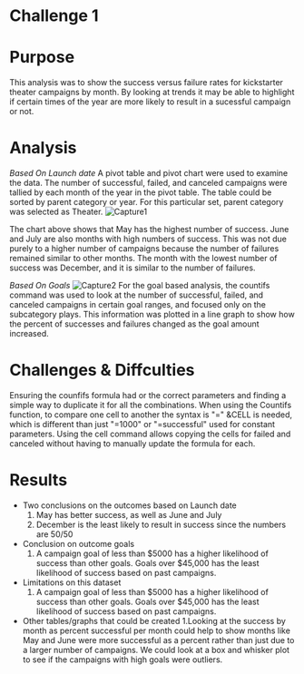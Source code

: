 # Challenge 1

# Purpose
This analysis was to show the success versus failure rates for kickstarter theater campaigns by month. By looking at trends it may be able to highlight if certain times of the year are more likely to result in a sucessful campaign or not.

# Analysis
*Based On Launch date*
A pivot table and pivot chart were used to examine the data. The number of successful, failed, and canceled campaigns were tallied by each month of the year in the pivot table. The table could be sorted by parent category or year. For this particular set, parent category was selected as Theater.
![Capture1](https://user-images.githubusercontent.com/82550431/135974796-73265b9a-3467-4d69-9037-345798a2dafd.PNG)

The chart above shows that May has the highest number of success. June and July are also months with high numbers of success. This was not due purely to a higher number of campaigns because the number of failures remained similar to other months. The month with the lowest number of success was December, and it is similar to the number of failures.

*Based On Goals*
![Capture2](https://user-images.githubusercontent.com/82550431/135975061-07e7fea0-18c6-4ba1-a720-02efea9ba346.PNG)
For the goal based analysis, the countifs command was used to look at the number of successful, failed, and canceled campaigns in certain goal ranges, and focused only on the subcategory plays. This information was plotted in a line graph to show how the percent of successes and failures changed as the goal amount increased. 

# Challenges & Diffculties
Ensuring the counfifs formula had or the correct parameters and finding a simple way to duplicate it for all the combinations.
When using the Countifs function, to compare one cell to another the syntax is "=" &CELL is needed, which is different than just "=1000" or "=successful" used for constant parameters. Using the cell command allows copying the cells for failed and canceled without having to manually update the formula for each.

# Results
* Two conclusions on the outcomes based on Launch date
  1. May has better success, as well as June and July
  2. December is the least likely to result in success since the numbers are 50/50
* Conclusion on outcome goals
  1. A campaign goal of less than $5000 has a higher likelihood of success than other goals. Goals over $45,000 has the least likelihood of success based on past campaigns.
* Limitations on this dataset
  1. A campaign goal of less than $5000 has a higher likelihood of success than other goals. Goals over $45,000 has the least likelihood of success based on past campaigns.
* Other tables/graphs that could be created
  1.Looking at the success by month as percent successful per month could help to show months like May and June were more successful as a percent rather than just due to a larger number of campaigns. We could look at a box and whisker plot to see if the campaigns with high goals were outliers.
